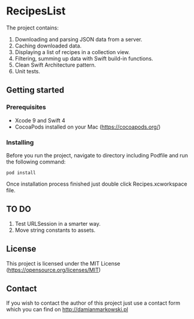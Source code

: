 # RecipesList

The project contains:
1. Downloading and parsing JSON data from a server.
2. Caching downloaded data.
3. Displaying a list of recipes in a collection view.
4. Filtering, summing up data with Swift build-in functions.
5. Clean Swift Architecture pattern.
6. Unit tests.

## Getting started

### Prerequisites

- Xcode 9 and Swift 4
- CocoaPods installed on your Mac (https://cocoapods.org/)

### Installing

Before you run the project, navigate to directory including Podfile and run the following command: 


```
pod install
```

Once installation process finished just double click Recipes.xcworkspace file.

## TO DO

1. Test URLSession in a smarter way.
2. Move string constants to assets.

## License

This project is licensed under the MIT License (https://opensource.org/licenses/MIT)

## Contact

If you wish to contact the author of this project just use a contact form which you can find on http://damianmarkowski.pl